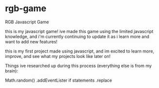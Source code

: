 # rgb-game
 RGB Javascript Game

this is my javascript game! ive made this game using the limited javascript knowledge, and i'm currently continuing to update it as i learn more and want to add new features!

this is my first project made using javascript, and im excited to learn more, improve, and see what my projects look like later on!

Things ive researched up during this process (everything else is from my brain):

Math.random()
.addEventLister
if statements
.replace